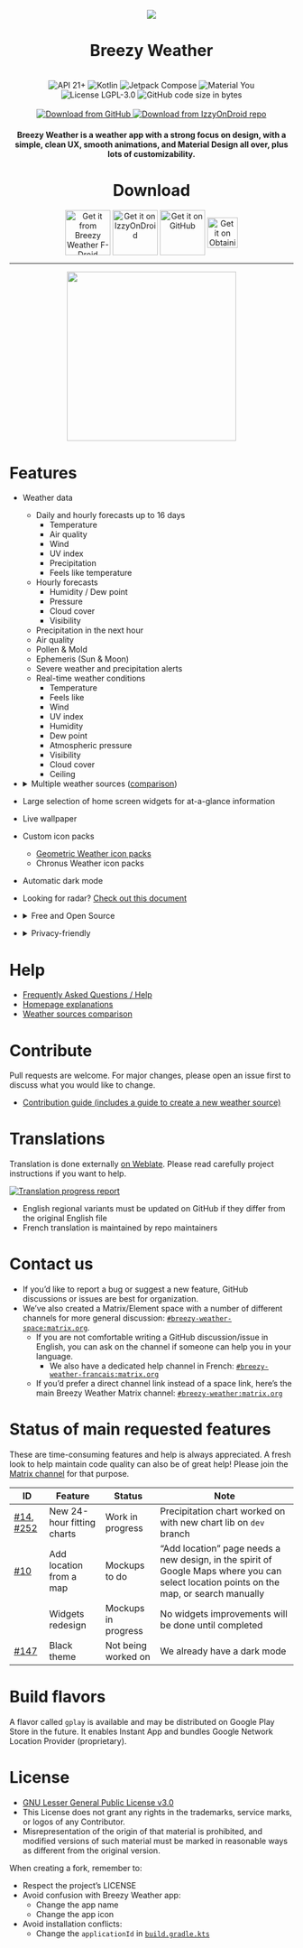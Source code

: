 <div align="center">
<br />
<img src="app/src/main/res/mipmap-xxxhdpi/ic_launcher_round.webp" />
</div>

<h1 align="center">Breezy Weather</h1>

<br />

<div align="center">
  <img alt="API 21+" src="https://img.shields.io/badge/Api%2021+-50f270?logo=android&logoColor=black&style=for-the-badge"/>
  <img alt="Kotlin" src="https://img.shields.io/badge/Kotlin-a503fc?logo=kotlin&logoColor=white&style=for-the-badge"/>
  <img alt="Jetpack Compose" src="https://img.shields.io/static/v1?style=for-the-badge&message=Jetpack+Compose&color=4285F4&logo=Jetpack+Compose&logoColor=FFFFFF&label="/>
  <img alt="Material You" src="https://custom-icon-badges.demolab.com/badge/material%20you-lightblue?style=for-the-badge&logoColor=333&logo=material-you"/>
  <br />
  <img src="https://img.shields.io/github/license/breezy-weather/breezy-weather?style=for-the-badge" alt="License LGPL-3.0" />
  <img src="https://img.shields.io/github/languages/code-size/breezy-weather/breezy-weather?style=for-the-badge" alt="GitHub code size in bytes" />
  <br /><br />
  <a href="https://github.com/breezy-weather/breezy-weather/releases/latest">
      <img src="https://img.shields.io/github/v/release/breezy-weather/breezy-weather?color=purple&include_prereleases&logo=github&style=for-the-badge" alt="Download from GitHub" />
  </a>
  <a href="https://apt.izzysoft.de/fdroid/index/apk/org.breezyweather/">
      <img src="https://img.shields.io/endpoint?url=https://apt.izzysoft.de/fdroid/api/v1/shield/org.breezyweather?color=purple&include_prereleases&logo=FDROID&style=for-the-badge" alt="Download from IzzyOnDroid repo" />
  </a>
</div>


<h4 align="center">Breezy Weather is a weather app with a strong focus on design, with a simple, clean UX, smooth animations, and Material Design all over, plus lots of customizability.</h4>

<div align="center">

# Download

<a href="https://github.com/breezy-weather/fdroid-repo/blob/main/README.md">
<img src="https://f-droid.org/badge/get-it-on.png"
alt="Get it from Breezy Weather F-Droid repository" align="center" height="80" /></a>

<a href="https://apt.izzysoft.de/fdroid/index/apk/org.breezyweather/">
<img src="https://gitlab.com/IzzyOnDroid/repo/-/raw/master/assets/IzzyOnDroid.png"
alt="Get it on IzzyOnDroid" align="center" height="80" /></a>

<a href="https://github.com/breezy-weather/breezy-weather/releases">
<img src="https://user-images.githubusercontent.com/69304392/148696068-0cfea65d-b18f-4685-82b5-329a330b1c0d.png"
alt="Get it on GitHub" align="center" height="80" /></a>

<a href="https://apps.obtainium.imranr.dev/redirect?r=obtainium://app/%7B%22id%22%3A%22org.breezyweather%22%2C%22url%22%3A%22https%3A%2F%2Fgithub.com%2Fbreezy-weather%2Fbreezy-weather%22%2C%22author%22%3A%22breezy-weather%22%2C%22name%22%3A%22Breezy%20Weather%22%2C%22preferredApkIndex%22%3A0%2C%22additionalSettings%22%3A%22%7B%5C%22includePrereleases%5C%22%3Afalse%2C%5C%22fallbackToOlderReleases%5C%22%3Afalse%2C%5C%22filterReleaseTitlesByRegEx%5C%22%3A%5C%22%5C%22%2C%5C%22filterReleaseNotesByRegEx%5C%22%3A%5C%22%5C%22%2C%5C%22verifyLatestTag%5C%22%3Afalse%2C%5C%22dontSortReleasesList%5C%22%3Afalse%2C%5C%22useLatestAssetDateAsReleaseDate%5C%22%3Afalse%2C%5C%22trackOnly%5C%22%3Afalse%2C%5C%22versionExtractionRegEx%5C%22%3A%5C%22%5C%22%2C%5C%22matchGroupToUse%5C%22%3A%5C%22%5C%22%2C%5C%22versionDetection%5C%22%3Atrue%2C%5C%22releaseDateAsVersion%5C%22%3Afalse%2C%5C%22useVersionCodeAsOSVersion%5C%22%3Afalse%2C%5C%22apkFilterRegEx%5C%22%3A%5C%22%5C%22%2C%5C%22invertAPKFilter%5C%22%3Afalse%2C%5C%22autoApkFilterByArch%5C%22%3Atrue%2C%5C%22appName%5C%22%3A%5C%22%5C%22%2C%5C%22exemptFromBackgroundUpdates%5C%22%3Afalse%2C%5C%22skipUpdateNotifications%5C%22%3Afalse%2C%5C%22about%5C%22%3A%5C%22Breezy%20Weather%20is%20a%20weather%20app%20with%20a%20strong%20focus%20on%20design%2C%20with%20a%20simple%2C%20clean%20UX%2C%20smooth%20animations%2C%20and%20Material%20Design%20all%20over%2C%20plus%20lots%20of%20customizability.%5C%22%7D%22%7D">
<img src="https://github.com/ImranR98/Obtainium/blob/main/assets/graphics/badge_obtainium.png"
alt="Get it on Obtainium" align="center" height="54" />
</a>
</div>

<hr />

<div align="center">
    <img src="docs/FullHomepageScreenshot.png" alt="" style="width: 300px" />
</div>

# Features

- Weather data
    - Daily and hourly forecasts up to 16 days
      - Temperature
      - Air quality
      - Wind
      - UV index
      - Precipitation
      - Feels like temperature
    - Hourly forecasts
      - Humidity / Dew point
      - Pressure
      - Cloud cover
      - Visibility
    - Precipitation in the next hour
    - Air quality
    - Pollen & Mold
    - Ephemeris (Sun & Moon)
    - Severe weather and precipitation alerts
    - Real-time weather conditions
      - Temperature
      - Feels like
      - Wind
      - UV index
      - Humidity
      - Dew point
      - Atmospheric pressure
      - Visibility
      - Cloud cover
      - Ceiling

- <details><summary>Multiple weather sources (<a href="docs/SOURCES.md">comparison</a>)</summary>

  - Open-Meteo
  - AccuWeather
  - MET Norway
  - OpenWeatherMap (often rate-limited)
  - Pirate Weather (no API key provided)
  - HERE (no API key provided)
  - Météo France
  - Danmarks Meteorologiske Institut (DMI)
  - Mixed China sources
  - National Weather Service (NWS)
  - Bright Sky (DWD)
  - Environment and Climate Change Canada
  - Israel Meteorological Service (IMS)
  - SMHI
  - MET Éireann
  - World Meteorological Organization (WMO) Severe Weather
  - Recosanté
  - ATMO AuRA
</details>

- Large selection of home screen widgets for at-a-glance information
- Live wallpaper
- Custom icon packs
  - [Geometric Weather icon packs](https://github.com/breezy-weather/breezy-weather-icon-packs/blob/main/README.md)
  - Chronus Weather icon packs
- Automatic dark mode
- Looking for radar? [Check out this document](docs/RADAR.md)

- <details><summary>Free and Open Source</summary>

  - No proprietary blobs/dependencies (versions 5.0.0-alpha and later)
  - Releases generated by GitHub actions, guaranteeing it matches the source code
  - Fully works with Open-Meteo (FOSS source)
</details>

- <details><summary>Privacy-friendly</summary>

  - No personal data collected by the app ([link to app privacy policy](https://github.com/breezy-weather/breezy-weather/blob/main/PRIVACY.md))
  - Multiple sources are available, with links to their privacy policies for transparency
  - Current location is optional and not added by default
  - If using current location, an IP location service can be used instead of GPS to send less accurate coordinates to weather source
  - No trackers/automatic crash reporters
</details>


# Help

* [Frequently Asked Questions / Help](HELP.md)
* [Homepage explanations](docs/HOMEPAGE.md)
* [Weather sources comparison](docs/SOURCES.md)


# Contribute

Pull requests are welcome. For major changes, please open an issue first to discuss what you would like to change.

* [Contribution guide (includes a guide to create a new weather source)](CONTRIBUTE.md)


# Translations

Translation is done externally [on Weblate](https://hosted.weblate.org/projects/breezy-weather/breezy-weather-android/#information). Please read carefully project instructions if you want to help.

[![Translation progress report](https://camo.githubusercontent.com/300e06706d5aa03ae0333db112b8dce2dff67c698f86af7f95557fc4d081f616/68747470733a2f2f686f737465642e7765626c6174652e6f72672f7769646765742f627265657a792d776561746865722f627265657a792d776561746865722d616e64726f69642f686f72697a6f6e74616c2d6175746f2e737667)](https://hosted.weblate.org/projects/breezy-weather/breezy-weather-android/#information)

* English regional variants must be updated on GitHub if they differ from the original English file
* French translation is maintained by repo maintainers


# Contact us

* If you’d like to report a bug or suggest a new feature, GitHub discussions or issues are best for organization.
* We’ve also created a Matrix/Element space with a number of different channels for more general discussion: [`#breezy-weather-space:matrix.org`](https://matrix.to/#/#breezy-weather-space:matrix.org).
  * If you are not comfortable writing a GitHub discussion/issue in English, you can ask on the channel if someone can help you in your language.
    * We also have a dedicated help channel in French: [`#breezy-weather-francais:matrix.org`](https://matrix.to/#/#breezy-weather-francais:matrix.org)
  * If you’d prefer a direct channel link instead of a space link, here’s the main Breezy Weather Matrix channel: [`#breezy-weather:matrix.org`](https://matrix.to/#/#breezy-weather:matrix.org)


# Status of main requested features

These are time-consuming features and help is always appreciated. A fresh look to help maintain code quality can also be of great help! Please join the [Matrix channel](https://matrix.to/#/#breezy-weather:matrix.org) for that purpose.

| ID                                                                                                                                     | Feature                            | Status                | Note                                                                                                                                     |
|----------------------------------------------------------------------------------------------------------------------------------------|------------------------------------|-----------------------|------------------------------------------------------------------------------------------------------------------------------------------|
| [#14](https://github.com/breezy-weather/breezy-weather/issues/14), [#252](https://github.com/breezy-weather/breezy-weather/issues/252) | New 24-hour fitting charts         | Work in progress      | Precipitation chart worked on with new chart lib on `dev` branch                                                                         |
| [#10](https://github.com/breezy-weather/breezy-weather/issues/10)                                                                      | Add location from a map            | Mockups to do         | “Add location” page needs a new design, in the spirit of Google Maps where you can select location points on the map, or search manually |
|                                                                                                                                        | Widgets redesign                   | Mockups in progress   | No widgets improvements will be done until completed                                                                                     |
| [#147](https://github.com/breezy-weather/breezy-weather/issues/147)                                                                    | Black theme                        | Not being worked on   | We already have a dark mode                                                                                                              |


# Build flavors

A flavor called `gplay` is available and may be distributed on Google Play Store in the future.
It enables Instant App and bundles Google Network Location Provider (proprietary).


# License

* [GNU Lesser General Public License v3.0](/LICENSE)
* This License does not grant any rights in the trademarks, service marks, or logos of any Contributor.
* Misrepresentation of the origin of that material is prohibited, and modified versions of such material must be marked in reasonable ways as different from the original version.

When creating a fork, remember to:
- Respect the project’s LICENSE
- Avoid confusion with Breezy Weather app:
    - Change the app name
    - Change the app icon
- Avoid installation conflicts:
    - Change the `applicationId` in [`build.gradle.kts`](https://github.com/breezy-weather/breezy-weather/blob/main/app/build.gradle.kts#L19)
